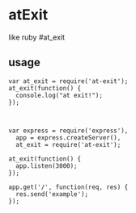# atExit

like ruby #at\_exit

## usage

    var at_exit = require('at-exit');
    at_exit(function() {
      console.log("at exit!");
    });



    var express = require('express'),
      app = express.createServer(),
      at_exit = require('at-exit');

    at_exit(function() {
      app.listen(3000);
    });

    app.get('/', function(req, res) {
      res.send('example');
    });
